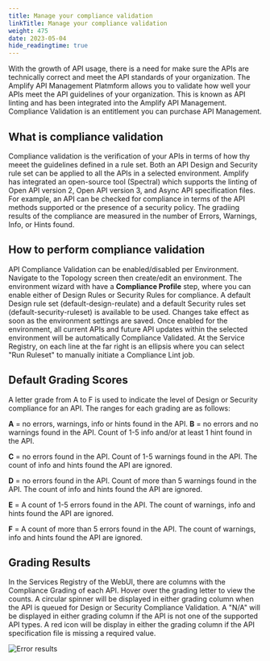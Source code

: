 ```yaml
---
title: Manage your compliance validation
linkTitle: Manage your compliance validation
weight: 475
date: 2023-05-04
hide_readingtime: true
---
```


With the growth of API usage, there is a need for make sure the APIs are technically correct and meet the API standards of your organization. 
The Amplify API Management Platmform allows you to validate how well your APIs meet the API guidelines of your organization.   This is known as API linting and has been integrated into the Amplify API Management.  Compliance Validation is an entitlement you can purchase API Management.  

## What is compliance validation

Compliance validation is the verification of your APIs in terms of how thy meeet the guidelines defined in a rule set.  Both an API Design and Security rule set can be applied to all the APIs in a selected environment.  Amplify has integrated an open-source tool (Spectral) which supports the linting of Open API version 2, Open API version 3, and Async API specification files.
For example, an API can be checked for compliance in terms of the API methods supported or the presence of a security policy.  The gradiing results of the compliance are measured in the number of Errors, Warnings, Info, or Hints found.

## How to perform compliance validation

API Compliance Validation can be enabled/disabled per Environment.   Navigate to the Topology screen then create/edit an environment.   The environment wizard with have a **Compliance Profile** step, where you can enable either of Design Rules or Security Rules for compliance.   A default Design rule set (default-design-reulate) and a default Security rules set (default-security-ruleset) is available to be used.  Changes take effect as soon as the environment settings are saved.
Once enabled for the environment, all current APIs and future API updates within the selected environment will be automatically Compliance Validated.
At the Service Registry, on each line at the far right is an ellipsis where you can select "Run Ruleset" to manually initiate a Compliance Lint job.

## Default Grading Scores

A letter grade from A to F is used to indicate the level of Design or Security compliance for an API.   The ranges for each grading are as follows:

**A** = no errors, warnings, info or hints found in the API.
**B** = no errors and no warnings found in the API.  Count of 1-5 info and/or at least 1 hint found in the API.

**C** = no errors found in the API.   Count of 1-5 warnings found in the API.   The count of info and hints found the API are ignored.

**D** = no errors found in the API.   Count of more than 5 warnings found in the API.   The count of info and hints found the API are ignored.

**E** = A count of 1-5 errors found in the API.  The count of warnings, info and hints found the API are ignored.

**F** = A count of more than 5 errors found in the API.  The count of warnings, info and hints found the API are ignored.

## Grading Results

In the Services Registry of the WebUI, there are columns with the Compliance Grading of each API.   Hover over the grading letter to view the counts.
A circular spinner will be displayed in either grading column when the API is queued for Design or Security Compliance Validation.
A "N/A" will be displayed in either grading column if the API is not one of the supported API types. 
A red icon will be display in either the grading column if the API specification file is missing a required value.

![Error results](/Images/compliance/error_results.png)

